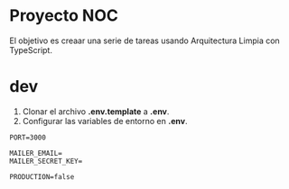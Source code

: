 # Proyecto NOC

El objetivo es creaar una serie de tareas usando Arquitectura Limpia con TypeScript.

# dev

1. Clonar el archivo **.env.template** a **.env**.
2. Configurar las variables de entorno en **.env**.

```
PORT=3000

MAILER_EMAIL=
MAILER_SECRET_KEY=

PRODUCTION=false
```